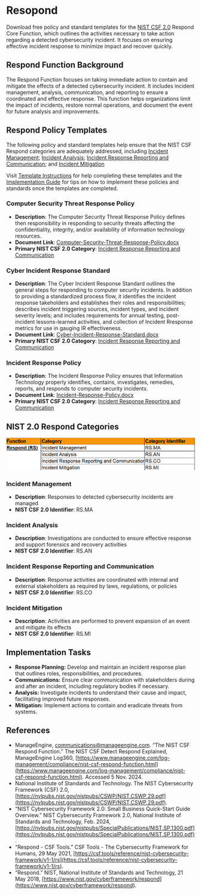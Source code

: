 # Resopond

Download free policy and standard templates for the [NIST CSF 2.0](/pages/framework/framework.md) Respond Core Function, which outlines the activities necessary to take action regarding a detected cybersecurity incident. It focuses on ensuring effective incident response to minimize impact and recover quickly.

## Respond Function Background

The Respond Function focuses on taking immediate action to contain and mitigate the effects of a detected cybersecurity incident. It includes incident management, analysis, communication, and reporting to ensure a coordinated and effective response. This function helps organizations limit the impact of incidents, restore normal operations, and document the event for future analysis and improvements.

## Respond Policy Templates

The following policy and standard templates help ensure that the NIST CSF Respond categories are adequately addressed, including [Incident Management](#incident-management); [Incident Analysis](#incident-analysis); [Incident Response Reporting and Communication](#incident-response-reporting-and-communication); and [Incident Mitigation](#incident-mitigation)

Visit [Template Instructions](/pages/instructions/instructions.md) for help completing these templates and the [Implementation Guide](/pages/implementation/implementation.md) for tips on how to implement these policies and standards once the templates are completed.

### Computer Security Threat Response Policy

* **Description**: The Computer Security Threat Response Policy defines then responsibility in responding to security threats affecting the confidentiality, integrity, and/or availability of information technology resources.
* **Document Link**: [Computer-Security-Threat-Response-Policy.docx](https://github.com/EvolvingSysadmin/Practicum/raw/refs/heads/main/templates/respond/Computer-Security-Threat-Response-Policy.docx)
* **Primary NIST CSF 2.0 Category**: [Incident Response Reporting and Communication](#incident-response-reporting-and-communication)

### Cyber Incident Response Standard

* **Description**: The Cyber Incident Response Standard outlines the general steps for responding to computer security incidents.  In addition to providing a standardized process flow, it identifies the incident response takeholders and establishes their roles and responsibilities; describes incident triggering sources, incident types, and incident severity levels; and includes requirements for annual testing, post-incident lessons-learned activities, and collection of Incident Rresponse metrics for use in gauging IR effectiveness.
* **Document Link**: [Cyber-Incident-Response-Standard.docx](https://github.com/EvolvingSysadmin/Practicum/raw/refs/heads/main/templates/respond/Cyber-Incident-Response-Standard.docx)
* **Primary NIST CSF 2.0 Category**: [Incident Response Reporting and Communication](#incident-response-reporting-and-communication)

### Incident Response Policy

* **Description**: The Incident Response Policy ensures that Information Technology properly identifies, contains, investigates, remedies, reports, and responds to computer security incidents.  
* **Document Link**: [Incident-Response-Policy.docx](https://github.com/EvolvingSysadmin/Practicum/raw/refs/heads/main/templates/respond/Incident-Response-Policy.docx)
* **Primary NIST CSF 2.0 Category**: [Incident Response Reporting and Communication](#incident-response-reporting-and-communication)

## NIST 2.0 Respond Categories

![NIST CSF 2.0 Respond Categories](/img/respond-categories.png)

### Incident Management

* **Description**: Responses to detected cybersecurity incidents are managed
* **NIST CSF 2.0 Identifier**: RS.MA

### Incident Analysis

* **Description**:  Investigations are conducted to ensure effective response and support forensics and recovery activities
* **NIST CSF 2.0 Identifier**: RS.AN

### Incident Response Reporting and Communication

* **Description**: Response activities are coordinated with internal and external stakeholders as required by laws, regulations, or policies
* **NIST CSF 2.0 Identifier**: RS.CO

### Incident Mitigation

* **Description**:  Activities are performed to prevent expansion of an event and mitigate its effects
* **NIST CSF 2.0 Identifier**: RS.MI

## Implementation Tasks

* **Response Planning:** Develop and maintain an incident response plan that outlines roles, responsibilities, and procedures.
* **Communications:** Ensure clear communication with stakeholders during and after an incident, including regulatory bodies if necessary.
* **Analysis:** Investigate incidents to understand their cause and impact, facilitating improved future responses.
* **Mitigation:** Implement actions to contain and eradicate threats from systems.

## References

* ManageEngine, communications@manageengine.com. “The NIST CSF Respond Function.” The NIST CSF Detect Respond Explained, ManageEngine Log360, [https://www.manageengine.com/log-management/compliance/nist-csf-respond-function.html](https://www.manageengine.com/log-management/compliance/nist-csf-respond-function.html). Accessed 5 Nov. 2024.
* National Institute of Standards and Technology. The NIST Cybersecurity Framework (CSF) 2.0, [https://nvlpubs.nist.gov/nistpubs/CSWP/NIST.CSWP.29.pdf](https://nvlpubs.nist.gov/nistpubs/CSWP/NIST.CSWP.29.pdf).
* “NIST Cybersecurity Framework 2.0: Small Business Quick-Start Guide Overview.” NIST Cybersecurity Framework 2.0, National Institute of Standards and Technology, Feb. 2024, [https://nvlpubs.nist.gov/nistpubs/SpecialPublications/NIST.SP.1300.pdf](https://nvlpubs.nist.gov/nistpubs/SpecialPublications/NIST.SP.1300.pdf).
* “Respond - CSF Tools.” CSF Tools - The Cybersecurity Framework for Humans, 29 May 2021, [https://csf.tools/reference/nist-cybersecurity-framework/v1-1/rs](https://csf.tools/reference/nist-cybersecurity-framework/v1-1/rs).
* “Respond.” NIST, National Institute of Standards and Technology, 21 May 2018, [https://www.nist.gov/cyberframework/respond](https://www.nist.gov/cyberframework/respond).
